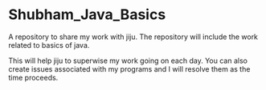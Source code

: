 # Shubham_Java_Basics
A repository to share my work with jiju. The repository will include the work related to basics of java.

This will help jiju to superwise my work going on each day. You can also create issues associated with my programs 
and I will resolve them as the time proceeds.

